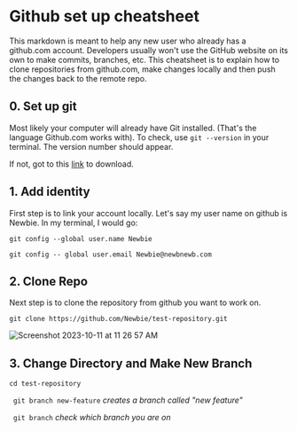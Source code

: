# Github set up cheatsheet

This markdown is meant to help any new user who already has a github.com account. Developers usually won't use the GitHub website on its own to make commits, branches, etc.
This cheatsheet is to explain how to clone repositories from github.com, make changes locally and then push the changes back to the remote repo.

## 0. Set up git

Most likely your computer will already have Git installed. (That's the language Github.com works with).
To check, use ```git --version``` in your terminal. The version number should appear.

If not, got to this [link](https://git-scm.com/downloads) to download.

## 1. Add identity

First step is to link your account locally. Let's say my user name on github is Newbie.
In my terminal, I would go:

```git config --global user.name Newbie```

```git config -- global user.email Newbie@newbnewb.com```

## 2. Clone Repo

Next step is to clone the repository from github you want to work on.

```git clone https://github.com/Newbie/test-repository.git```

![Screenshot 2023-10-11 at 11 26 57 AM](https://github.com/novatr9/Misc/assets/133291499/992fd8fc-ea78-4f05-b1c2-dd02a563f75c)

## 3. Change Directory and Make New Branch

```cd test-repository```

``` git branch new-feature``` *creates a branch called "new feature"*

``` git branch``` *check which branch you are on*

